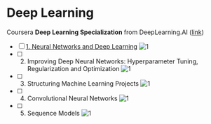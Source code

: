 # Deep Learning
Coursera **Deep Learning Specialization** from DeepLearning.AI ([link](https://www.coursera.org/specializations/deep-learning?))

- [ ] [1. Neural Networks and Deep Learning](https://github.com/yixiaowang2001/Deep-Learning_Notes/tree/main/Course1) ![1](https://progress-bar.dev/15)
- [ ] 2. Improving Deep Neural Networks: Hyperparameter Tuning, Regularization and Optimization ![1](https://progress-bar.dev/0)
- [ ] 3. Structuring Machine Learning Projects ![1](https://progress-bar.dev/0)
- [ ] 4. Convolutional Neural Networks ![1](https://progress-bar.dev/0)
- [ ] 5. Sequence Models ![1](https://progress-bar.dev/0)
